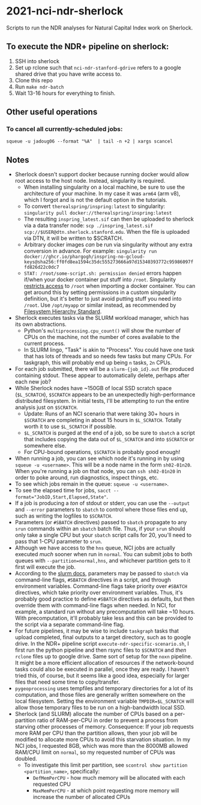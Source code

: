# 2021-nci-ndr-sherlock
Scripts to run the NDR analyses for Natural Capital Index work on Sherlock.

## To execute the NDR+ pipeline on sherlock:

1.  SSH into sherlock
2.  Set up rclone such that `nci-ndr-stanford-gdrive` refers to a google shared drive that you have write access to.
3.  Clone this repo
4.  Run `make ndr-batch`
5.  Wait 13-16 hours for everything to finish.


## Other useful operations

### To cancel all currently-scheduled jobs:

```shell
squeue -u jadoug06 --format "%A"  | tail -n +2 | xargs scancel
```


## Notes

* Sherlock doesn't support docker because running docker would allow root access to the host node.
  Instead, singularity is required.
   * When installing singularity on a local machine, be sure to use the architecture of your machine.
     In my case it was `arm64` (arm v8), which I forgot and is not the default option in the tutorials.
   * To convert `therealspring/inspring:latest` to singularity: `singularity pull docker://therealspring/inspring:latest`
   * The resulting `inspring_latest.sif` can then be uploaded to sherlock via a data transfer node:
     `scp ./inspring_latest.sif scp://$USER@dtn.sherlock.stanford.edu`.  When the file is uploaded via DTN, it
     will be written to $SCRATCH.
  * Arbitrary docker images _can_ be run via singularity without any extra conversion in advance.  For example:
    `singularity run docker://ghcr.io/phargogh/inspring-no-gcloud-keys@sha256:ff0fd8ea1594c35dc555273666a97d15340393772c95986097ffd826d22c0dc7`
  * `STAT: /root/some-script.sh: permission denied` errors happen if/when your
    docker container put stuff into `/root`.  Singularity [restricts access](https://sylabs.io/guides/3.9/user-guide/singularity_and_docker.html#best-practices-for-docker-singularityce-compatibility)
    to `/root` when importing a docker container.  You can get around this by setting permissions in a custom
    singularity definition, but it's better to just avoid putting stuff you need into `/root`.
    Use `/opt/myapp` or similar instead, as recommended by [Filesystem Hierarchy Standard](https://en.wikipedia.org/wiki/Filesystem_Hierarchy_Standard).
* Sherlock executes tasks via the SLURM workload manager, which has its own abstractions.
   * Python's `multiprocessing.cpu_count()` will show the number of CPUs on the machine, not the number of cores available to the current process.
   * In SLURM lingo, "Task" is akin to "Process".  You could have one task that has lots of threads and so needs few tasks but many CPUs.
     For taskgraph, this will probably end up being `n` tasks, `2n` CPUs.
* For each job submitted, there will be a `slurm-{job_id}.out` file produced containing stdout.
  These appear to automatically delete, perhaps after each new job?
* While Sherlock nodes have ~150GB of local SSD scratch space (`$L_SCRATCH`), `$SCRATCH` appears to be an
  unexpectedly high-performance distributed filesystem.  In initial tests, I'll be attempting to run the entire
  analysis just on `$SCRATCH`.
  * Update: Runs of an NCI scenario that were taking 30+ hours in `$SCRATCH` are completing in about 15 hours
    in `$L_SCRATCH`.  Totally worth it to use `$L_SCRATCH` if possible.
  * `$L_SCRATCH` is purged at the end of a job, so be sure to `sbatch` a script that includes copying the data
    out of `$L_SCRATCH` and into `$SCRATCH` or somewhere else.
  * For CPU-bound operations, `$SCRATCH` is probably good enough!
* When running a job, you can see which node it's running in by using `squeue -u <username>`.  This will be a node name
  in the form `sh02-01n20`.  When you're running a job on that node, you can `ssh sh02-01n20` in order to poke
  around, run diagnostics, inspect things, etc.
* To see which jobs remain in the queue: `squeue -u <username>`.
* To see the elapsed time for jobs, `sacct --format="JobID,Start,Elapsed,State"`.
* If a job is producing a _ton_ of stdout or stderr, you can use the `--output` and `--error` parameters to `sbatch`
  to control where those files end up, such as writing the logfiles to `$SCRATCH`.
* Parameters (or `#SBATCH` directives) passed to `sbatch` propagate to any `srun` commands within an `sbatch` batch file.
  Thus, if your `srun` should only take a single CPU but your `sbatch` script calls for 20, you'll need to pass that
  1-CPU parameter to `srun`.
* Although we have access to the `hns` queue, NCI jobs are actually executed
  _much_ sooner when run in `normal`.  You can submit jobs to both queues with
  `--partition=normal,hns`, and whichever partition gets to it first will
  execute the job.
* According to the [slurm docs](https://slurm.schedmd.com/sbatch.html#SECTION_INPUT-ENVIRONMENT-VARIABLES), parameters may be
  passed to `sbatch` via command-line flags, `#SBATCH` directives in a script, and through environment variables.
  Command-line flags take priority over `#SBATCH` directives, which take priority over environment variables.
  Thus, it's probably good practice to define `#SBATCH` directives as defaults,
  but then override them with command-line flags when needed.  In NCI, for
  example, a standard run without any precomputation will take ~10 hours.  With
  precomputation, it'll probably take less and this can be provided to the
  script via a separate command-line flag.
* For future pipelines, it may be wise to include `taskgraph` tasks that upload
  completed, final outputs to a target directory, such as to google drive.  In
  the NDR+ pipeline script `execute-ndr-specific-scenario.sh`, I first run the
  python pipeline and then rsync files to `$SCRATCH` and _then_ `rclone` files up
  to google drive.  Same sort of setup for the `noxn` pipeline.  It might be a
  more efficient allocation of resources if the network-bound tasks could also
  be executed in parallel, once they are ready.  I haven't tried this, of
  course, but it seems like a good idea, especially for larger files that need
  some time to copy/transfer.
* `pygeoprocessing` uses tempfiles and temporary directories for a lot of its
  computation, and those files are generally written somewhere on the local
  filesystem.  Setting the environment variable `TMPDIR=$L_SCRATCH` will allow
  those temporary files to be run on a high-bandwidth local SSD.
* Sherlock (and SLURM) allocate the number of CPUs based on a per-partition
  ratio of RAM-per-CPU in order to prevent a process from starving other
  processes of memory.  Consequence: If your job requests more RAM per CPU
  than the partition allows, then your job will be modified to allocate
  more CPUs to avoid this starvation situation.  In my NCI jobs, I requested
  8GB, which was more than the 8000MB allowed RAM/CPU limit on `normal`, so
  my requested number of CPUs was doubled.
   * To investigate this limit per partition, see
     `scontrol show partition <partition_name>`, specifically:
     * `DefMemPerCPU` - how much memory will be allocated with each requested CPU
     * `MaxMemPerCPU` - at which point requesting more memory will increase the number of allocated CPUs
